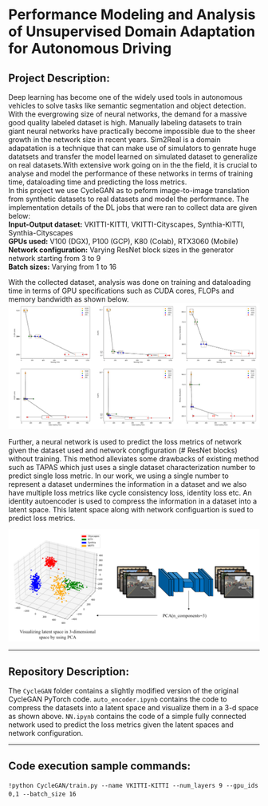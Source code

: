 # Performance Modeling and Analysis of Unsupervised Domain Adaptation for Autonomous Driving
## Project Description:
Deep learning has become one of the widely used tools in autonomous vehicles to solve tasks like semantic segmentation and object detection. With the evergrowing size of neural networks, the demand for a massive good quality labeled dataset is high. Manually labeling datasets to train giant neural networks have practically become impossible due to the sheer growth in the network size in recent years. Sim2Real is a domain adapatation is a technique that can make use of simulators to genrate huge datatsets and transfer the model learned on simulated dataset to generalize on real datasets.With extensive work going on in the the field, it is crucial to analyse and model the performance of these networks in terms of training time, dataloading time and predicting the loss metrics.\
In this project we use CycleGAN as to peform image-to-image translation from synthetic datasets to real datasets and model the performance. The implementation details of the DL jobs that were ran to collect data are given below: \
**Input-Output dataset:** VKITTI-KITTI, VKITTI-Cityscapes, Synthia-KITTI, Synthia-Cityscapes \
**GPUs used:** V100 (DGX), P100 (GCP), K80 (Colab), RTX3060 (Mobile) \
**Network configuration:** Varying ResNet block sizes in the generator network starting from 3 to 9 \
**Batch sizes:** Varying from 1 to 16

With the collected dataset, analysis was done on training and dataloading time in terms of GPU specifications such as CUDA cores, FLOPs and memory bandwidth as shown below.
![](Images/time_analysis.png)

Further, a neural network is used to predict the loss metrics of network given the dataset used and network congfiguration (# ResNet blocks) without training. This method alleviates some drawbacks of existing method such as TAPAS which just uses a single dataset characterization number to predict single loss metric. In our work, we using a single number to represent a dataset undermines the information in a dataset and we also have multiple loss metrics like cycle consistency loss, identity loss etc. An identity autoencoder is used to compress the information in a dataset into a latent space. This latent space along with network configuartion is sued to predict loss metrics.

![](Images/autoencoder.png)

****

## Repository Description:
The ```CycleGAN``` folder contains a slightly modified version of the original CycleGAN PyTorch code. ```auto_encoder.ipynb``` contains the code to compress the datasets into a latent space and visualize them in a 3-d space as shown above. ```NN.ipynb``` contains the code of a simple fully connected network used to predict the loss metrics given the latent spaces and network configuration.

****
## Code execution sample commands:
```!python CycleGAN/train.py --name VKITTI-KITTI --num_layers 9 --gpu_ids 0,1 --batch_size 16```